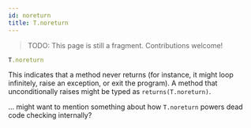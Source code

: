 ```yaml
---
id: noreturn
title: T.noreturn
---
```


> TODO: This page is still a fragment. Contributions welcome!

```ruby
T.noreturn
```

This indicates that a method never returns (for instance, it might loop
infinitely, raise an exception, or exit the program). A method that
unconditionally raises might be typed as `returns(T.noreturn)`.

... might want to mention something about how `T.noreturn` powers dead code
checking internally?
